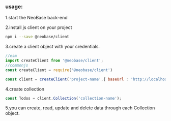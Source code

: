 
### usage:
1.start the NeoBase back-end

2.install js client on your project
```bash
npm i --save @neobase/client
```

3.create a client object with your credentials.
```js
//esm
import createClient from '@neobase/client';
//commonjs
const createClient = require('@neobase/client')

const client = createClient('project-name',{ baseUrl : 'http://localhost:8080/api'})
```

4.create collection
```js
const Todos = client.Collection('collection-name');
```

5.you can create, read, update and delete data through each Collection object.